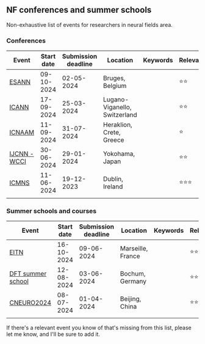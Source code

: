 ## NF conferences and summer schools

Non-exhaustive list of events for researchers in neural fields area.

### Conferences

| Event                                                 | Start date | Submission deadline | Location                      | Keywords | Relevance |
| ----------------------------------------------------- | ------------------- | ------------------- | ----------------------------- | -------- | --------- |
| [ESANN](https://www.esann.org/)                       | 09-10-2024 | 02-05-2024          | Bruges, Belgium               |          | ⭐⭐        |
| [ICANN](https://e-nns.org/icann2024/important-dates/) | 17-09-2024 | 25-03-2024          | Lugano-Viganello, Switzerland |          | ⭐⭐        |
| [ICNAAM](http://icnaam.org/)                          | 11-09-2024 | 31-07-2024          | Heraklion, Crete, Greece      |          | ⭐         |
| [IJCNN - WCCI](https://2024.ieeewcci.org/)            | 30-06-2024 | 29-01-2024          | Yokohama, Japan               |          | ⭐⭐        |
| [ICMNS](https://www.danieleavitabile.com/icmns24/)    | 11-06-2024 | 19-12-2023          | Dublin, Ireland               |          | ⭐⭐⭐       |
|                                                       |            |                     |                               |          |           |

### Summer schools and courses

| Event                                                                                                     | Start date | Submission deadline | Location          | Keywords | Relevance |
| --------------------------------------------------------------------------------------------------------- | ------------------- | ------------------- | ----------------- | -------- | --------- |
| [EITN](https://www.ebrains.eu/news-and-events/eitn-ebrains-fall-school-in-computational-neuroscience)     | 16-10-2024 | 09-06-2024          | Marseille, France |          | ⭐⭐        |
| [DFT summer school](https://dynamicfieldtheory.org/events/neuronal_dynamics_for_embodied_cognition_2024/) | 12-08-2024 | 03-06-2024          | Bochum, Germany   |          | ⭐⭐⭐       |
| [CNEURO2024](https://www.cneuro.net/cneuro2024)                                                           | 08-07-2024 | 01-04-2024          | Beijing, China    |          | ⭐⭐        |
|                                                                                                           |            |                     |                   |          |           |

If there's a relevant event you know of that's missing from this list, please let me know, and I'll be sure to add it.
